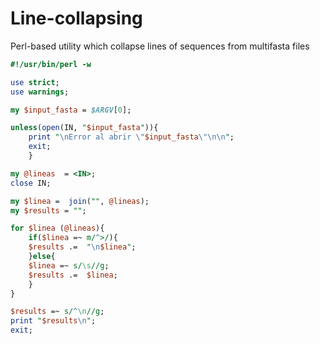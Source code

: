 # Line-collapsing
Perl-based utility which collapse lines of sequences from multifasta files

```Perl
#!/usr/bin/perl -w

use strict;
use warnings;

my $input_fasta = $ARGV[0];

unless(open(IN, "$input_fasta")){
	print "\nError al abrir \"$input_fasta\"\n\n";
	exit;
	}

my @lineas  = <IN>;
close IN;

my $linea =  join("", @lineas);
my $results = "";

for $linea (@lineas){
	if($linea =~ m/^>/){
	$results .=  "\n$linea"; 
	}else{
	$linea =~ s/\s//g;
	$results .=  $linea;
	}
}

$results =~ s/^\n//g;
print "$results\n";
exit;
```
